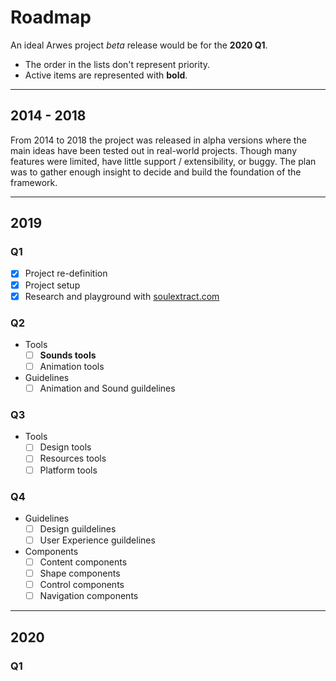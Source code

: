 # Roadmap

An ideal Arwes project _beta_ release would be for the **2020 Q1**.

- The order in the lists don't represent priority.
- Active items are represented with **bold**.

----

## 2014 - 2018

From 2014 to 2018 the project was released in alpha versions where the main
ideas have been tested out in real-world projects. Though many features were
limited, have little support / extensibility, or buggy. The plan was to
gather enough insight to decide and build the foundation of the framework.

----

## 2019

### Q1

- [x] Project re-definition
- [x] Project setup
- [x] Research and playground with [soulextract.com](https://github.com/soulextract/soulextract.com)

### Q2

- Tools
    - [ ] **Sounds tools**
    - [ ] Animation tools
- Guidelines
    - [ ] Animation and Sound guildelines

### Q3

- Tools
    - [ ] Design tools
    - [ ] Resources tools
    - [ ] Platform tools

### Q4

- Guidelines
    - [ ] Design guildelines
    - [ ] User Experience guildelines
- Components
    - [ ] Content components
    - [ ] Shape components
    - [ ] Control components
    - [ ] Navigation components

----

## 2020

### Q1
